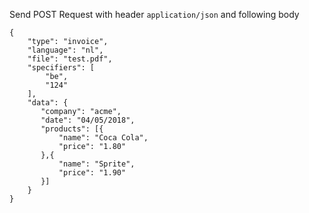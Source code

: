 Send POST Request with header `application/json` and following body

```
{
	"type": "invoice",
	"language": "nl",
	"file": "test.pdf",
	"specifiers": [
		"be",
		"124"
	],
	"data": {
       "company": "acme",
       "date": "04/05/2018",
       "products": [{
           "name": "Coca Cola",
           "price": "1.80"
       },{
           "name": "Sprite",
           "price": "1.90"
       }]
	}
}
```